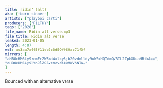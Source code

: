 ```yaml
---
title: ridin' (alt)
aka: ["born sinner"]
artists: ["playboi carti"]
producers: ["F1LTHY"]
tags: ["2020"]
file_name: Ridin alt verse.mp3
file_title: Ridin alt verse
leaked: 2023-01-05
length: 4:07
md5: ac3aa7a645f11de8c8d59f969ac71f3f
mirrors: [
"aHR0cHM6Ly9rcmFrZW5maWxlcy5jb20vdmlldy9uWExHQTdmQVBIL2ZpbGUuaHRtbA==",
"aHR0cHM6Ly9kYnJlZS5vcmcvdi80MWVhNTA="
]
---
```

Bounced with an alternative verse
